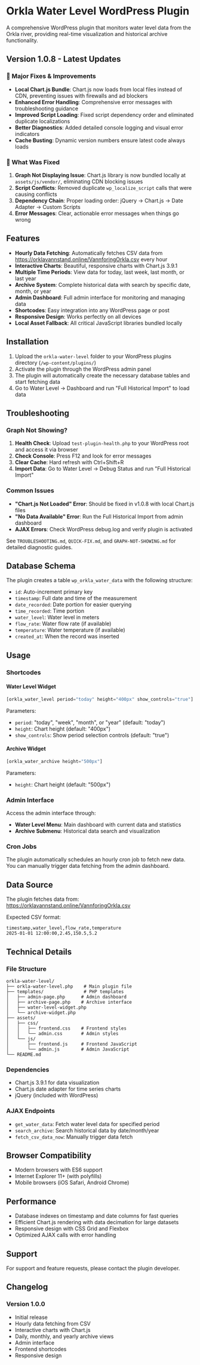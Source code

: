 # Orkla Water Level WordPress Plugin

A comprehensive WordPress plugin that monitors water level data from the Orkla river, providing real-time visualization and historical archive functionality.

## Version 1.0.8 - Latest Updates

### 🚀 Major Fixes & Improvements

- **Local Chart.js Bundle**: Chart.js now loads from local files instead of CDN, preventing issues with firewalls and ad blockers
- **Enhanced Error Handling**: Comprehensive error messages with troubleshooting guidance
- **Improved Script Loading**: Fixed script dependency order and eliminated duplicate localizations
- **Better Diagnostics**: Added detailed console logging and visual error indicators
- **Cache Busting**: Dynamic version numbers ensure latest code always loads

### 🔧 What Was Fixed

1. **Graph Not Displaying Issue**: Chart.js library is now bundled locally at `assets/js/vendor/`, eliminating CDN blocking issues
2. **Script Conflicts**: Removed duplicate `wp_localize_script` calls that were causing conflicts
3. **Dependency Chain**: Proper loading order: jQuery → Chart.js → Date Adapter → Custom Scripts
4. **Error Messages**: Clear, actionable error messages when things go wrong

## Features

- **Hourly Data Fetching**: Automatically fetches CSV data from https://orklavannstand.online/VannforingOrkla.csv every hour
- **Interactive Charts**: Beautiful, responsive charts with Chart.js 3.9.1
- **Multiple Time Periods**: View data for today, last week, last month, or last year
- **Archive System**: Complete historical data with search by specific date, month, or year
- **Admin Dashboard**: Full admin interface for monitoring and managing data
- **Shortcodes**: Easy integration into any WordPress page or post
- **Responsive Design**: Works perfectly on all devices
- **Local Asset Fallback**: All critical JavaScript libraries bundled locally

## Installation

1. Upload the `orkla-water-level` folder to your WordPress plugins directory (`/wp-content/plugins/`)
2. Activate the plugin through the WordPress admin panel
3. The plugin will automatically create the necessary database tables and start fetching data
4. Go to Water Level → Dashboard and run "Full Historical Import" to load data

## Troubleshooting

### Graph Not Showing?

1. **Health Check**: Upload `test-plugin-health.php` to your WordPress root and access it via browser
2. **Check Console**: Press F12 and look for error messages
3. **Clear Cache**: Hard refresh with Ctrl+Shift+R
4. **Import Data**: Go to Water Level → Debug Status and run "Full Historical Import"

### Common Issues

- **"Chart.js Not Loaded" Error**: Should be fixed in v1.0.8 with local Chart.js files
- **"No Data Available" Error**: Run the Full Historical Import from admin dashboard
- **AJAX Errors**: Check WordPress debug.log and verify plugin is activated

See `TROUBLESHOOTING.md`, `QUICK-FIX.md`, and `GRAPH-NOT-SHOWING.md` for detailed diagnostic guides.

## Database Schema

The plugin creates a table `wp_orkla_water_data` with the following structure:
- `id`: Auto-increment primary key
- `timestamp`: Full date and time of the measurement
- `date_recorded`: Date portion for easier querying
- `time_recorded`: Time portion
- `water_level`: Water level in meters
- `flow_rate`: Water flow rate (if available)
- `temperature`: Water temperature (if available)
- `created_at`: When the record was inserted

## Usage

### Shortcodes

#### Water Level Widget
```php
[orkla_water_level period="today" height="400px" show_controls="true"]
```

Parameters:
- `period`: "today", "week", "month", or "year" (default: "today")
- `height`: Chart height (default: "400px")
- `show_controls`: Show period selection controls (default: "true")

#### Archive Widget
```php
[orkla_water_archive height="500px"]
```

Parameters:
- `height`: Chart height (default: "500px")

### Admin Interface

Access the admin interface through:
- **Water Level Menu**: Main dashboard with current data and statistics
- **Archive Submenu**: Historical data search and visualization

### Cron Jobs

The plugin automatically schedules an hourly cron job to fetch new data. You can manually trigger data fetching from the admin dashboard.

## Data Source

The plugin fetches data from: https://orklavannstand.online/VannforingOrkla.csv

Expected CSV format:
```
timestamp,water_level,flow_rate,temperature
2025-01-01 12:00:00,2.45,150.5,5.2
```

## Technical Details

### File Structure
```
orkla-water-level/
├── orkla-water-level.php    # Main plugin file
├── templates/               # PHP templates
│   ├── admin-page.php      # Admin dashboard
│   ├── archive-page.php    # Archive interface
│   ├── water-level-widget.php
│   └── archive-widget.php
├── assets/
│   ├── css/
│   │   ├── frontend.css    # Frontend styles
│   │   └── admin.css       # Admin styles
│   └── js/
│       ├── frontend.js     # Frontend JavaScript
│       └── admin.js        # Admin JavaScript
└── README.md
```

### Dependencies

- Chart.js 3.9.1 for data visualization
- Chart.js date adapter for time series charts
- jQuery (included with WordPress)

### AJAX Endpoints

- `get_water_data`: Fetch water level data for specified period
- `search_archive`: Search historical data by date/month/year
- `fetch_csv_data_now`: Manually trigger data fetch

## Browser Compatibility

- Modern browsers with ES6 support
- Internet Explorer 11+ (with polyfills)
- Mobile browsers (iOS Safari, Android Chrome)

## Performance

- Database indexes on timestamp and date columns for fast queries
- Efficient Chart.js rendering with data decimation for large datasets
- Responsive design with CSS Grid and Flexbox
- Optimized AJAX calls with error handling

## Support

For support and feature requests, please contact the plugin developer.

## Changelog

### Version 1.0.0
- Initial release
- Hourly data fetching from CSV
- Interactive charts with Chart.js
- Daily, monthly, and yearly archive views
- Admin interface
- Frontend shortcodes
- Responsive design